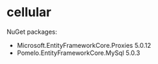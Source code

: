 # cellular

NuGet packages:
- Microsoft.EntityFrameworkCore.Proxies 5.0.12
- Pomelo.EntityFrameworkCore.MySql 5.0.3
